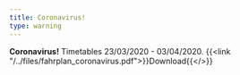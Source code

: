 ```yaml
---
title: Coronavirus!
type: warning
---
```


<b>Coronavirus!</b> Timetables 23/03/2020 - 03/04/2020. {{<link "/../files/fahrplan_coronavirus.pdf">}}Download{{</>}}